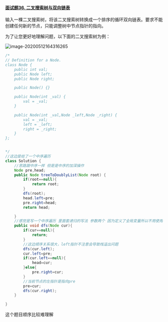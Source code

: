 #### [面试题36. 二叉搜索树与双向链表](https://leetcode-cn.com/problems/er-cha-sou-suo-shu-yu-shuang-xiang-lian-biao-lcof/)

输入一棵二叉搜索树，将该二叉搜索树转换成一个排序的循环双向链表。要求不能创建任何新的节点，只能调整树中节点指针的指向。

 

为了让您更好地理解问题，以下面的二叉搜索树为例：

![image-20200512164316265](C:\Users\caopeng\AppData\Roaming\Typora\typora-user-images\image-20200512164316265.png)




```java
/*
// Definition for a Node.
class Node {
    public int val;
    public Node left;
    public Node right;

    public Node() {}

    public Node(int _val) {
        val = _val;
    }

    public Node(int _val,Node _left,Node _right) {
        val = _val;
        left = _left;
        right = _right;
    }
};


*/
//这边是给了一个中序遍历
class Solution {
    //思路跟中序一样 但是是中序的加深操作
    Node pre,head;
    public Node treeToDoublyList(Node root) {
        if(root==null){
            return root;
        }
        dfs(root);
        head.left=pre;
        pre.right=head;
        return head;

    }
    //感觉是写一个中序遍历 里面套递归的写法 参数两个 因为定义了全局变量所以不用使用局部变量了
    public void dfs(Node cur){
        if(cur==null){
            return;
        }
        //这边顺序关系很大，left指针不注意会导致栈溢出问题
        dfs(cur.left);
        cur.left=pre;
        if(cur.left==null){
            head=cur;
        }else{
            pre.right=cur;
        }
        //当前节点的左指针是指向pre
        pre=cur;
        dfs(cur.right);
    }

}
```

这个题目顺序比较难理解
